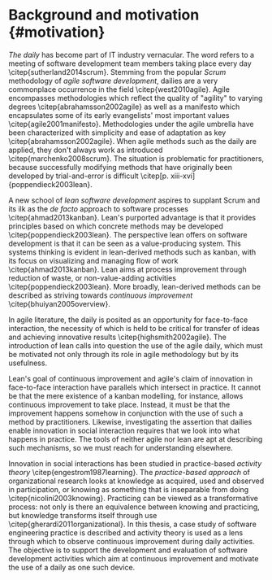 
# Background and motivation {#motivation}

*The daily* has become part of IT industry vernacular. The word refers to a meeting of software development team members taking place every day \citep{sutherland2014scrum}. Stemming from the popular *Scrum* methodology of *agile software development*, dailies are a very commonplace occurrence in the field \citep{west2010agile}. Agile encompasses methodologies which reflect the quality of "agility" to varying degrees \citep{abrahamsson2002agile} as well as a manifesto which encapsulates some of its early evangelists' most important values \citep{agile2001manifesto}. Methodologies under the agile umbrella have been characterized with simplicity and ease of adaptation as key \citep{abrahamsson2002agile}. When agile methods such as the daily are applied, they don't always work as introduced \citep{marchenko2008scrum}. The situation is problematic for practitioners, because successfully modifying methods that have originally been developed by trial-and-error is difficult \citep[p. xiii-xvi]{poppendieck2003lean}.

A new school of *lean software development* aspires to supplant Scrum and its ilk as the *de facto* approach to software processes \citep{ahmad2013kanban}. Lean's purported advantage is that it provides principles based on which concrete methods may be developed \citep{poppendieck2003lean}. The perspective lean offers on software development is that it can be seen as a value-producing system. This systems thinking is evident in lean-derived methods such as kanban, with its focus on visualizing and managing flow of work \citep{ahmad2013kanban}. Lean aims at process improvement through reduction of waste, or non-value-adding activities \citep{poppendieck2003lean}. More broadly, lean-derived methods can be described as striving towards *continuous improvement* \citep{bhuiyan2005overview}.

In agile literature, the daily is posited as an opportunity for face-to-face interaction, the necessity of which is held to be critical for transfer of ideas and achieving innovative results \citep{highsmith2002agile}. The introduction of lean calls into question the use of the agile daily, which must be motivated not only through its role in agile methodology but by its usefulness.<!--  The Scrum methodology is focused on project management \citep{marchenko2008scrum}, and agile implementations have been criticized as using practitioners' time ineffectively \citep{begel2007usage}. -->

Lean's goal of continuous improvement and agile's claim of innovation in face-to-face interaction have parallels which intersect in practice. It cannot be that the mere existence of a kanban modelling, for instance, allows continuous improvement to take place. Instead, it must be that the improvement happens somehow in conjunction with the use of such a method by practitioners. Likewise, investigating the assertion that dailies enable innovation in social interaction requires that we look into what happens in practice. The tools of neither agile nor lean are apt at describing such mechanisms, so we must reach for understanding elsewhere.

Innovation in social interactions has been studied in practice-based *activity theory* \citep{engestrom1987learning}. The *practice-based approach* of organizational research looks at knowledge as acquired, used and observed in participation, or knowing as something that is inseparable from doing \citep{nicolini2003knowing}. Practicing can be viewed as a transformative process: not only is there an equivalence between knowing and practicing, but knowledge transforms itself through use \citep{gherardi2011organizational}. In this thesis, a case study of software engineering practice is described and activity theory is used as a lens through which to observe continuous improvement during daily activities. The objective is to support the development and evaluation of software development activities which aim at continuous improvement and motivate the use of a daily as one such device.
